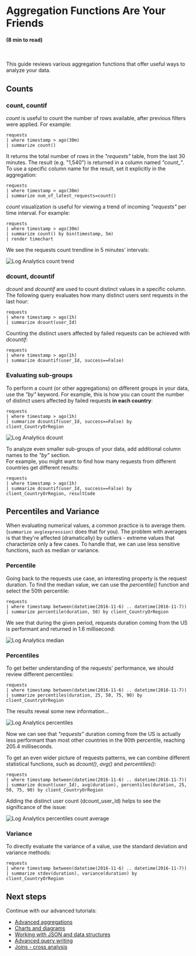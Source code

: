 # Aggregation Functions Are Your Friends
#### (8 min to read)

<br/>

This guide reviews various aggregation functions that offer useful ways to analyze your data.

## Counts

### count, countif
*count* is useful to count the number of rows available, after previous filters were applied. For example:

```AIQL
requests 
| where timestamp > ago(30m) 
| summarize count()
```
It returns the total number of rows in the *"requests"* table, from the last 30 minutes. 
The result (e.g. "1,540") is returned in a column named *"count_"*. To use a specific column name for the result, set it explicitly in the aggregation:
```AIQL
requests 
| where timestamp > ago(30m) 
| summarize num_of_latest_requests=count() 
```

*count* visualization is useful for viewing a trend of incoming *"requests"* per time interval. For example:
```AIQL
requests 
| where timestamp > ago(30m) 
| summarize count() by bin(timestamp, 5m)
| render timechart
```

We see the requests count trendline in 5 minutes' intervals:

<p><img src="~/learn/tutorials/images/aggregations/count_trend.png" alt="Log Analytics count trend"></p>


### dcount, dcountif
*dcount* and *dcountif* are used to count distinct values in a specific column.
The following query evaluates how many distinct users sent requests in the last hour:
```AIQL
requests 
| where timestamp > ago(1h) 
| summarize dcount(user_Id)  
```

Counting the distinct users affected by failed requests can be achieved with *dcountif*:
```AIQL
requests 
| where timestamp > ago(1h) 
| summarize dcountif(user_Id, success==False) 
```

### Evaluating sub-groups
To perform a count (or other aggregations) on different groups in your data, use the *"by"* keyword.
For example, this is how you can count the number of distinct users affected by failed requests **in each country**:
```AIQL
requests 
| where timestamp > ago(1h) 
| summarize dcountif(user_Id, success==False) by client_CountryOrRegion  
```

<p><img src="~/learn/tutorials/images/aggregations/dcount_by_country.png" alt="Log Analytics dcount"></p>

To analyze even smaller sub-groups of your data, add additional column names to the *"by"* section.<br/>
For example, you might want to find how many requests from different countries get different results:
```AIQL
requests 
| where timestamp > ago(1h) 
| summarize dcountif(user_Id, success==False) by client_CountryOrRegion, resultCode
```

## Percentiles and Variance
When evaluating numerical values, a common practice is to average them. (`summarize avg(expression)` does that for you).
The problem with averages is that they're affected (dramatically) by outliers - extreme values that characterize only a few cases.
To handle that, we can use less sensitive functions, such as median or variance.

### Percentile
Going back to the requests use case, an interesting property is the request duration.
To find the median value, we can use the *percentile()* function and select the 50th percentile:
```AIQL
requests 
| where timestamp between(datetime(2016-11-6) .. datetime(2016-11-7)) 
| summarize percentile(duration, 50) by client_CountryOrRegion
```

We see that during the given period, requests duration coming from the US is performant and returned in 1.6 millisecond:
<p><img src="~/learn/tutorials/images/aggregations/median_by_country.png" alt="Log Analytics median"></p>

### Percentiles
To get better understanding of the requests' performance, we should review different percentiles:
```AIQL
requests 
| where timestamp between(datetime(2016-11-6) .. datetime(2016-11-7)) 
| summarize percentiles(duration, 25, 50, 75, 90) by client_CountryOrRegion
```
The results reveal some new information...
<p><img src="~/learn/tutorials/images/aggregations/percentiles_by_country.png" alt="Log Analytics percentiles"></p>

Now we can see that *"requests"* duration coming from the US is actually less performant than most other countries in the 90th percentile, reaching 205.4 milliseconds.

To get an even wider picture of requests patterns, we can combine different statistical functions, such as *dcount()*, *avg()* and *percentiles()*:
```AIQL
requests 
| where timestamp between(datetime(2016-11-6) .. datetime(2016-11-7)) 
| summarize dcount(user_Id), avg(duration), percentiles(duration, 25, 50, 75, 90) by client_CountryOrRegion
```
Adding the distinct user count (dcount_user_Id) helps to see the significance of the issue:
<p><img src="~/learn/tutorials/images/aggregations/percentiles_count_avg_by_country.png" alt="Log Analytics percentiles count average"></p>


### Variance
To directly evaluate the variance of a value, use the standard deviation and variance methods:
```AIQL
requests 
| where timestamp between(datetime(2016-11-6) .. datetime(2016-11-7)) 
| summarize stdev(duration), variance(duration) by client_CountryOrRegion
```

## Next steps
Continue with our advanced tutorials:
* [Advanced aggregations](~/learn/tutorials/advanced_aggregations.md)
* [Charts and diagrams](~/learn/tutorials/charts.md)
* [Working with JSON and data structures](~/learn/tutorials/json_and_data_structures.md)
* [Advanced query writing](~/learn/tutorials/advanced_query_writing.md)
* [Joins - cross analysis](~/learn/tutorials/joins.md)

